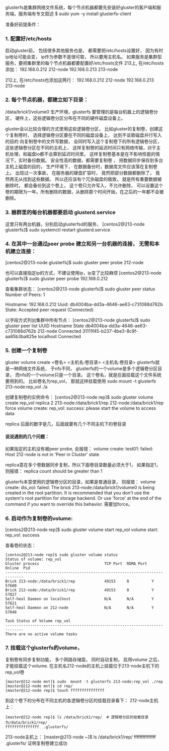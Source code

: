 glusterfs是集群网络文件系统，每个节点机器都要先安装好gluster的客户端和服务端，服务端有专文叙述
$ sudo yum -y install glusterfs-client

准备好前提条件：
### 1. 配置好/etc/hosts

启动gluster前， 包括很多其他服务也是， 都需要把/etc/hosts设置好， 因为有时ip地址可能会变， ip作为参数不是很可取， 所以要用主机名。 
如果服务是集群型服务，要把集群里的每个节点机器都要配置好/etc/hosts文件
213上, 在/etc/hosts添加：
192.168.0.212   212-node
192.168.0.213   213-node

212上, 在/etc/hosts也添加这两行：
192.168.0.212   212-node
192.168.0.213   213-node

### 2.  每个节点机器，都建立如下目录：
/data/brick1/volume0
生产环境，glusterfs 要管理的是每台机器上的逻辑卷分区，  硬件上，这些逻辑卷分区分布在不同的硬件磁盘设备上。 

gluster会以比较合理的方式使用这些逻辑卷分区， 比如gluster的复制卷，创建这个复制卷时，
 选择逻辑卷分区要在不同的磁盘设备上， 达到不讴歌磁盘并行写入的目的
向复制卷中的文件写数据， 
会同时写入这个复制卷下的所有逻辑卷分区， 这些逻辑卷分区在不同的主机上，
这样复制卷的延迟时间只有网络传输，对于主机处理，和磁盘io都不会算到延迟时间里。 
这样复制卷基本是在不影响性能的情况下，实时备份数据。 
安全性高的数据，都需要复制卷 ， 把数据同步保存到多台主机上磁盘的目的， 
生产环境下， 在数据备份时，数据库文件应该落在复制卷上。
出现过一次事故， 在服务器的硬盘扩容时， 竟然把部分数据都删除了， 竟然再无从找到这些数据。 
所以还应该有个冗余磁盘的极致， 就是所有重要数据被删除时， 都会备份到这个卷上， 这个卷只允许写入，不允许删除， 可以设置这个卷的期限为一年。所有删除的数据，从删除那个时间开始，在之后的一年都不会被删除。 

### 3. 器群里的每台机器都要启动 glusterd.service
这里只有两台机器，分别启动glusterfsd的服务，
[centos2@213-node glusterfs]$  sudo systemctl restart glusterd.service

### 4. 在其中一台通过peer probe 建立和另一台机器的连接， 无需和本机建立连接：
[centos2@213-node glusterfs]$ sudo gluster peer probe 212-node

也可以直接指定ip的方式，不建议使用ip，ip变了比较麻烦
[centos2@213-node glusterfs]$ sudo gluster peer probe 192.168.0.212

查看集群状态：
[centos2@213-node glusterfs]$ sudo gluster peer status
Number of Peers: 1

Hostname: 192.168.0.212
Uuid: db4004ba-dd3a-4646-ae63-c731088d762b
State: Accepted peer request (Connected)

以字段方式列出集群中所有节点：
[centos2@213-node glusterfs]$ sudo gluster peer list
UUID                                    Hostname        State
db4004ba-dd3a-4646-ae63-c731088d762b    212-node        Connected
31111f45-b237-4be3-8c9f-aa85b3ba825e    localhost       Connected

### 5.  创建一个复制卷
gluster volume create  <卷名> <主机名:卷目录>  <主机名:卷目录> 
glusterfs就是一种网络文件系统， 于nfs不同， glusterfs的一个volume是多个逻辑卷分区目录， 而nfs的一个volume只是一个目录。 
这个卷名，就是后面挂载这个文件系统要用到的。 比如卷名为rep_vol， 那就这样挂载使用
sudo  mount -t glusterfs 213-node:rep_vol ./a

创建复制卷的实例命令：
[centos2@213-node rep]$ sudo gluster volume create rep_vol replica 2 213-node:/data/brick1/rep 212-node:/data/brick1/rep force
volume create: rep_vol: success: please start the volume to access data

replica 后面的数字是几，后面就要有几个不同主机下的卷目录


#### 说说遇到的几个问题：
如果指定的主机没有被peer probe, 会报错：
volume create: test01: failed: Host 212-node is not in 'Peer in Cluster' state

replica意在多个卷数据同步复制，所以下面卷目录数量必须大于1， 如果指定1，则报错：
replica count should be greater than 1

glusterfs本意使用的逻辑卷分区的目录，如果是普通目录， 则报错：
volume create: dis_vol: failed: The brick 213-node:/data/brick1/volume0 is being created in the root partition. It is recommended that you don't use the system's root partition for storage backend. Or use 'force' at the end of the command if you want to override this behavior.
需要加force。

### 6. 启动作为复制卷的volume: 
[centos2@213-node rep]$ sudo gluster volume start rep_vol
volume start: rep_vol: success

查看卷的状态：
```
[centos2@213-node rep]$ sudo gluster volume status
Status of volume: rep_vol
Gluster process                             TCP Port  RDMA Port  Online  Pid
------------------------------------------------------------------------------
Brick 213-node:/data/brick1/rep             49153     0          Y       57600
Brick 212-node:/data/brick1/rep             49153     0          Y       57827
Self-heal Daemon on localhost               N/A       N/A        Y       57621
Self-heal Daemon on 212-node                N/A       N/A        Y       57848

Task Status of Volume rep_vol
------------------------------------------------------------------------------
There are no active volume tasks
```

### 7. 挂载这个glusterfs的volume，
复制卷有同步复制功能， 多个网路存储盘， 同时自动复制， 启用volume 之后， 才能挂载这个volume.
在主机名212-node的主机上挂载位于213-node主机下的rep_vol卷
```
[master@212-node mnt]$ sudo  mount -t glusterfs 213-node:rep_vol ./rep
[master@212-node mnt]$ cd rep/
[master@212-node rep]$ touch fffffffffffffff
```
到这个卷下的分布在不同主机的各逻辑卷分区的挂载目录看下：
212-node主机上：
```
[master@212-node rep]$ ls /data/brick1/rep/  # 逻辑卷分区的挂载目录为/data/brick1/rep/  
fffffffffffffff  .glusterfs/
```
213-node主机上：
[master@213-node ~]$ ls /data/brick1/rep/
fffffffffffffff  .glusterfs/
证明复制卷建立成功
